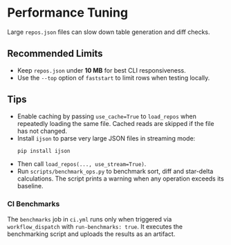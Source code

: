 # Performance Tuning

Large `repos.json` files can slow down table generation and diff checks.

## Recommended Limits

- Keep `repos.json` under **10 MB** for best CLI responsiveness.
- Use the `--top` option of `faststart` to limit rows when testing locally.

## Tips

- Enable caching by passing `use_cache=True` to `load_repos` when repeatedly
  loading the same file. Cached reads are skipped if the file has not changed.
- Install `ijson` to parse very large JSON files in streaming mode:
  ```bash
  pip install ijson
  ```
- Then call `load_repos(..., use_stream=True)`.
- Run `scripts/benchmark_ops.py` to benchmark sort, diff and star-delta
  calculations. The script prints a warning when any operation exceeds its
  baseline.

### CI Benchmarks

The `benchmarks` job in `ci.yml` runs only when triggered via
`workflow_dispatch` with `run-benchmarks: true`. It executes the benchmarking
script and uploads the results as an artifact.
